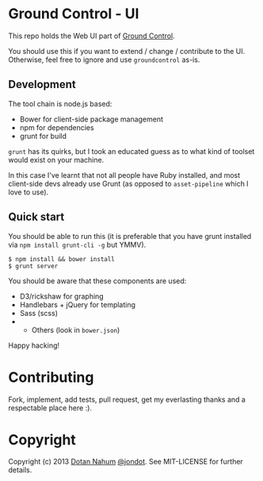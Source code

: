 # Ground Control - UI

This repo holds the Web UI part of [Ground
Control](https://github.com/jondot/groundcontrol).

You should use this if you want to extend / change / contribute to the
UI. Otherwise, feel free to ignore and use `groundcontrol` as-is.


##  Development

The tool chain is node.js based:

* Bower for client-side package management
* npm for dependencies
* grunt for build


`grunt` has its quirks, but I took an educated guess as to what kind of
toolset would exist on your machine. 

In this case I've learnt that not all people have Ruby installed, and most client-side devs already use
Grunt (as opposed to `asset-pipeline` which I love to use).

## Quick start

You should be able to run this (it is preferable that you have grunt
installed via `npm install grunt-cli -g` but YMMV).

```
$ npm install && bower install
$ grunt server
```

You should be aware that these components are used:

* D3/rickshaw for graphing
* Handlebars + jQuery for templating
* Sass (scss)
* + Others (look in `bower.json`)

Happy hacking!



# Contributing

Fork, implement, add tests, pull request, get my everlasting thanks and a respectable place here :).

# Copyright

Copyright (c) 2013 [Dotan Nahum](http://gplus.to/dotan) [@jondot](http://twitter.com/jondot). See MIT-LICENSE for further details.
